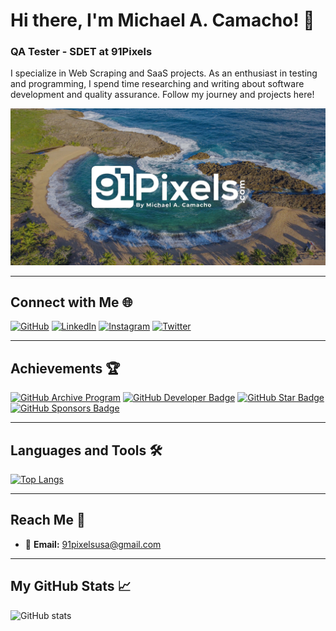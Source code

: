 # Hi there, I'm Michael A. Camacho! 👋

### QA Tester - SDET at 91Pixels
I specialize in Web Scraping and SaaS projects. As an enthusiast in testing and programming, I spend time researching and writing about software development and quality assurance. Follow my journey and projects here!

![Hi There](https://github.com/91Pixels/91Pixels/blob/main/pictures.jpg?raw=true)

---

## Connect with Me 🌐

[![GitHub](https://img.shields.io/badge/-91Pixels-black?style=flat-square&logo=github&logoColor=white)](https://github.com/91Pixels)
[![LinkedIn](https://img.shields.io/badge/-91Pixels-blue?style=flat-square&logo=linkedin)](https://www.linkedin.com/in/91Pixels/)
[![Instagram](https://img.shields.io/badge/-91Pixels-E4405F?style=flat-square&logo=instagram&logoColor=white)](https://www.instagram.com/91Pixels/)
[![Twitter](https://img.shields.io/badge/-91Pixels-1DA1F2?style=flat-square&logo=twitter&logoColor=white)](https://twitter.com/91Pixels)

---

## Achievements 🏆

[![GitHub Archive Program](https://img.shields.io/badge/-GitHub%20Archive%20Program-black?style=flat-square&logo=github)](https://archiveprogram.github.com/)
[![GitHub Developer Badge](https://img.shields.io/badge/-GitHub%20Developer-black?style=flat-square&logo=github)](https://docs.github.com/en/developers)
[![GitHub Star Badge](https://img.shields.io/badge/-GitHub%20Star-black?style=flat-square&logo=github)](https://stars.github.com/)
[![GitHub Sponsors Badge](https://img.shields.io/badge/-GitHub%20Sponsors-black?style=flat-square&logo=github)](https://docs.github.com/en/github/supporting-the-open-source-community-with-github-sponsors)

---

## Languages and Tools 🛠️

[![Top Langs](https://github-readme-stats.vercel.app/api/top-langs/?username=91Pixels&layout=compact)](https://github.com/anuraghazra/github-readme-stats)

---

## Reach Me 📧

- 📧 **Email:** 91pixelsusa@gmail.com

---

## My GitHub Stats 📈

![GitHub stats](https://github-readme-stats.vercel.app/api?username=91Pixels&show_icons=true&count_private=true)  

